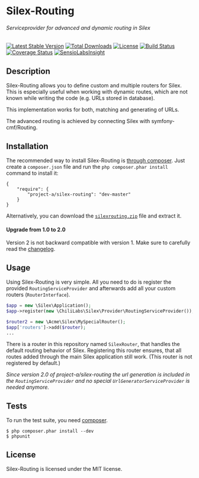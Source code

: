 # Silex-Routing
###### Serviceprovider for advanced and dynamic routing in Silex

[![Latest Stable Version](https://img.shields.io/packagist/v/project-a/silex-routing.svg?style=flat&label=stable)](https://packagist.org/packages/project-a/silex-routing)
[![Total Downloads](https://img.shields.io/packagist/dt/project-a/silex-routing.svg?style=flat)](https://packagist.org/packages/project-a/silex-routing)
[![License](https://img.shields.io/packagist/l/project-a/silex-routing.svg?style=flat)](https://packagist.org/packages/project-a/silex-routing)
[![Build Status](https://secure.travis-ci.org/chili-labs/Silex-Routing.svg?branch=master)](http://travis-ci.org/chili-labs/Silex-Routing)
[![Coverage Status](https://img.shields.io/coveralls/chili-labs/Silex-Routing/master.svg?style=flat)](https://coveralls.io/r/chili-labs/Silex-Routing?branch=master)
[![SensioLabsInsight](https://insight.sensiolabs.com/projects/5aad6289-fd8d-4dac-9472-fb02428a9f0a/mini.png)](https://insight.sensiolabs.com/projects/5aad6289-fd8d-4dac-9472-fb02428a9f0a)

## Description

Silex-Routing allows you to define custom and multiple routers for Silex. This is
especially useful when working with dynamic routes, which are not known while
writing the code (e.g. URLs stored in database).

This implementation works for both, matching and generating of URLs.

The advanced routing is achieved by connecting Silex with symfony-cmf/Routing.

## Installation

The recommended way to install Silex-Routing is [through
composer](http://getcomposer.org). Just create a `composer.json` file and
run the `php composer.phar install` command to install it:

    {
        "require": {
            "project-a/silex-routing": "dev-master"
        }
    }

Alternatively, you can download the [`silexrouting.zip`][1] file and extract it.

#### Upgrade from 1.0 to 2.0

Version 2 is not backward compatible with version 1. Make sure to carefully read
the [changelog][2].

## Usage

Using Silex-Routing is very simple. All you need to do is register the provided
```RoutingServiceProvider``` and afterwards add all your custom routers
(```RouterInterface```).

```php
$app = new \Silex\Application();
$app->register(new \ChiliLabs\Silex\Provider\RoutingServiceProvider());

$router2 = new \Acme\Silex\MySpecialRouter();
$app['routers']->add($router);
...
```

There is a router in this repository named ```SilexRouter```, that handles the
default routing behavior of Silex. Registering this router ensures, that all
routes added through the main Silex application still work. (This router is not
registered by default.)

*Since version 2.0 of project-a/silex-routing the url generation is included in the ```RoutingServiceProvider``` and
no special ```UrlGeneratorServiceProvider``` is needed anymore.*

## Tests

To run the test suite, you need [composer](http://getcomposer.org).

    $ php composer.phar install --dev
    $ phpunit

## License

Silex-Routing is licensed under the MIT license.

[1]: https://github.com/chili-labs/Silex-Routing/archive/master.zip
[2]: https://github.com/chili-labs/Silex-Routing/blob/master/CHANGELOG.md
